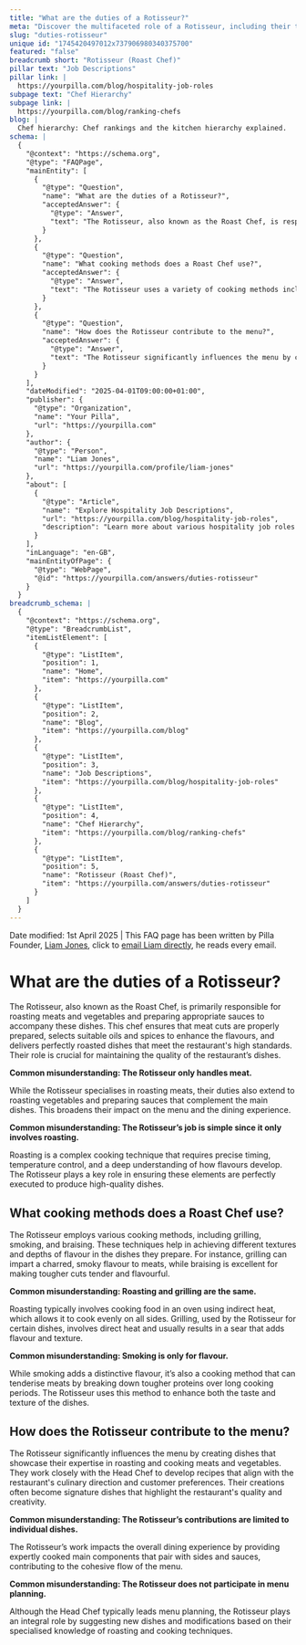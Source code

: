 ```yaml
---
title: "What are the duties of a Rotisseur?"
meta: "Discover the multifaceted role of a Rotisseur, including their techniques in roasting meats and vegetables, and their crucial contributions to menu development."
slug: "duties-rotisseur"
unique id: "1745420497012x737906980340375700"
featured: "false"
breadcrumb short: "Rotisseur (Roast Chef)"
pillar text: "Job Descriptions"
pillar link: |
  https://yourpilla.com/blog/hospitality-job-roles
subpage text: "Chef Hierarchy"
subpage link: |
  https://yourpilla.com/blog/ranking-chefs
blog: |
  Chef hierarchy: Chef rankings and the kitchen hierarchy explained.
schema: |
  {
    "@context": "https://schema.org",
    "@type": "FAQPage",
    "mainEntity": [
      {
        "@type": "Question",
        "name": "What are the duties of a Rotisseur?",
        "acceptedAnswer": {
          "@type": "Answer",
          "text": "The Rotisseur, also known as the Roast Chef, is responsible for roasting meats and vegetables and creating sauces to complement these dishes. This chef handles the proper preparation of meats, selects oils and spices to enhance flavours, and ensures dishes are perfectly roasted, contributing to the restaurant's dish quality. Besides roasting meats, the Rotisseur also extends their skills to roasting vegetables and preparing a variety of sauces, enhancing the dining experience and menu diversity."
        }
      },
      {
        "@type": "Question",
        "name": "What cooking methods does a Roast Chef use?",
        "acceptedAnswer": {
          "@type": "Answer",
          "text": "The Rotisseur uses a variety of cooking methods including grilling, smoking, and braising. These methods contribute to different textures and flavours in dishes. For example, grilling imparts a smoky flavour and charring that is desirable in meats, while braising is ideal for tenderizing tougher cuts. Smoking is used not only for flavour but also for tenderising meats by breaking down proteins during long cooking periods."
        }
      },
      {
        "@type": "Question",
        "name": "How does the Rotisseur contribute to the menu?",
        "acceptedAnswer": {
          "@type": "Answer",
          "text": "The Rotisseur significantly influences the menu by creating dishes that demonstrate their expertise in roasting and other cooking methods. They collaborate with the Head Chef to develop recipes that align with the restaurant's culinary direction and customer preferences. Their dishes often become signature offerings that underscore the restaurant's quality and inventive approach, thus impacting the overall dining experience."
        }
      }
    ],
    "dateModified": "2025-04-01T09:00:00+01:00",
    "publisher": {
      "@type": "Organization",
      "name": "Your Pilla",
      "url": "https://yourpilla.com"
    },
    "author": {
      "@type": "Person",
      "name": "Liam Jones",
      "url": "https://yourpilla.com/profile/liam-jones"
    },
    "about": [
      {
        "@type": "Article",
        "name": "Explore Hospitality Job Descriptions",
        "url": "https://yourpilla.com/blog/hospitality-job-roles",
        "description": "Learn more about various hospitality job roles including duties and tasks, helping businesses decide on specific responsibilities."
      }
    ],
    "inLanguage": "en-GB",
    "mainEntityOfPage": {
      "@type": "WebPage",
      "@id": "https://yourpilla.com/answers/duties-rotisseur"
    }
  }
breadcrumb_schema: |
  {
    "@context": "https://schema.org",
    "@type": "BreadcrumbList",
    "itemListElement": [
      {
        "@type": "ListItem",
        "position": 1,
        "name": "Home",
        "item": "https://yourpilla.com"
      },
      {
        "@type": "ListItem",
        "position": 2,
        "name": "Blog",
        "item": "https://yourpilla.com/blog"
      },
      {
        "@type": "ListItem",
        "position": 3,
        "name": "Job Descriptions",
        "item": "https://yourpilla.com/blog/hospitality-job-roles"
      },
      {
        "@type": "ListItem",
        "position": 4,
        "name": "Chef Hierarchy",
        "item": "https://yourpilla.com/blog/ranking-chefs"
      },
      {
        "@type": "ListItem",
        "position": 5,
        "name": "Rotisseur (Roast Chef)",
        "item": "https://yourpilla.com/answers/duties-rotisseur"
      }
    ]
  }
---
```


Date modified: 1st April 2025 | This FAQ page has been written by Pilla Founder, [Liam Jones](https://yourpilla.com/profile/liam-jones), click to [email Liam directly](https://mailto:liam@yourpilla.com), he reads every email.

# What are the duties of a Rotisseur?

The Rotisseur, also known as the Roast Chef, is primarily responsible for roasting meats and vegetables and preparing appropriate sauces to accompany these dishes. This chef ensures that meat cuts are properly prepared, selects suitable oils and spices to enhance the flavours, and delivers perfectly roasted dishes that meet the restaurant's high standards. Their role is crucial for maintaining the quality of the restaurant’s dishes.

**Common misunderstanding: The Rotisseur only handles meat.**

While the Rotisseur specialises in roasting meats, their duties also extend to roasting vegetables and preparing sauces that complement the main dishes. This broadens their impact on the menu and the dining experience.

**Common misunderstanding: The Rotisseur’s job is simple since it only involves roasting.**

Roasting is a complex cooking technique that requires precise timing, temperature control, and a deep understanding of how flavours develop. The Rotisseur plays a key role in ensuring these elements are perfectly executed to produce high-quality dishes.

## What cooking methods does a Roast Chef use?

The Rotisseur employs various cooking methods, including grilling, smoking, and braising. These techniques help in achieving different textures and depths of flavour in the dishes they prepare. For instance, grilling can impart a charred, smoky flavour to meats, while braising is excellent for making tougher cuts tender and flavourful.

**Common misunderstanding: Roasting and grilling are the same.**

Roasting typically involves cooking food in an oven using indirect heat, which allows it to cook evenly on all sides. Grilling, used by the Rotisseur for certain dishes, involves direct heat and usually results in a sear that adds flavour and texture.

**Common misunderstanding: Smoking is only for flavour.**

While smoking adds a distinctive flavour, it’s also a cooking method that can tenderise meats by breaking down tougher proteins over long cooking periods. The Rotisseur uses this method to enhance both the taste and texture of the dishes.

## How does the Rotisseur contribute to the menu?

The Rotisseur significantly influences the menu by creating dishes that showcase their expertise in roasting and cooking meats and vegetables. They work closely with the Head Chef to develop recipes that align with the restaurant's culinary direction and customer preferences. Their creations often become signature dishes that highlight the restaurant's quality and creativity.

**Common misunderstanding: The Rotisseur’s contributions are limited to individual dishes.**

The Rotisseur’s work impacts the overall dining experience by providing expertly cooked main components that pair with sides and sauces, contributing to the cohesive flow of the menu.

**Common misunderstanding: The Rotisseur does not participate in menu planning.**

Although the Head Chef typically leads menu planning, the Rotisseur plays an integral role by suggesting new dishes and modifications based on their specialised knowledge of roasting and cooking techniques.